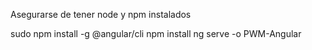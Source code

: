 Asegurarse de tener node y npm instalados

sudo npm install -g @angular/cli
npm install
ng serve -o PWM-Angular
